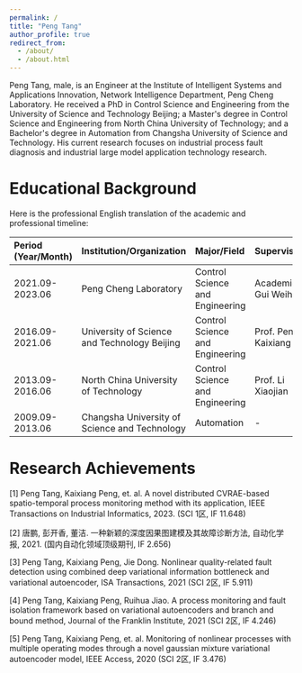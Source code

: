 ```yaml
---
permalink: /
title: "Peng Tang"
author_profile: true
redirect_from: 
  - /about/
  - /about.html
---
```


Peng Tang, male, is an Engineer at the Institute of Intelligent Systems and Applications Innovation, Network Intelligence Department, Peng Cheng Laboratory. He received a PhD in Control Science and Engineering from the University of Science and Technology Beijing; a Master's degree in Control Science and Engineering from North China University of Technology; and a Bachelor's degree in Automation from Changsha University of Science and Technology. His current research focuses on industrial process fault diagnosis and industrial large model application technology research.

Educational Background
======
Here is the professional English translation of the academic and professional timeline:

| Period (Year/Month) | Institution/Organization | Major/Field | Supervisor | Degree/Position |
| :------------------ | :----------------------- | :---------- | :--------- | :-------------- |
| 2021.09-2023.06     | Peng Cheng Laboratory    | Control Science and Engineering | Academician Gui Weihua | Postdoctoral Researcher |
| 2016.09-2021.06     | University of Science and Technology Beijing | Control Science and Engineering | Prof. Peng Kaixiang | Ph.D. |
| 2013.09-2016.06     | North China University of Technology | Control Science and Engineering | Prof. Li Xiaojian | Master's Degree |
| 2009.09-2013.06     | Changsha University of Science and Technology | Automation | - | Bachelor's Degree |

Research Achievements
======
[1] Peng Tang, Kaixiang Peng, et. al. A novel distributed CVRAE-based spatio-temporal process monitoring method with its application, IEEE Transactions on Industrial Informatics, 2023. (SCI 1区, IF 11.648)

[2] 唐鹏, 彭开香, 董洁. 一种新颖的深度因果图建模及其故障诊断方法, 自动化学报, 2021. (国内自动化领域顶级期刊, IF 2.656)

[3] Peng Tang, Kaixiang Peng, Jie Dong. Nonlinear quality-related fault detection using combined deep variational information bottleneck and variational autoencoder, ISA Transactions, 2021 (SCI 2区, IF 5.911) 

[4] Peng Tang, Kaixiang Peng, Ruihua Jiao. A process monitoring and fault isolation framework based on variational autoencoders and branch and bound method, Journal of the Franklin Institute, 2021 (SCI 2区, IF 4.246) 

[5] Peng Tang, Kaixiang Peng, et. al. Monitoring of nonlinear processes with multiple operating modes through a novel gaussian mixture variational autoencoder model, IEEE Access, 2020 (SCI 2区, IF 3.476) 

